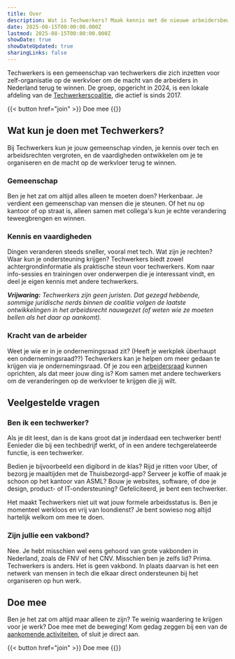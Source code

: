 ```yaml
---
title: Over
description: Wat is Techwerkers? Maak kennis met de nieuwe arbeidersbeweging in Nederland.
date: 2025-08-15T00:00:00.000Z
lastmod: 2025-08-15T00:00:00.000Z
showDate: true
showDateUpdated: true
sharingLinks: false
---
```


Techwerkers is een gemeenschap van techwerkers die zich inzetten voor zelf-organisatie op de werkvloer om de macht van de arbeiders in Nederland terug te winnen. De groep, opgericht in 2024, is een lokale afdeling van de [Techwerkerscoalitie](https://techworkerscoalition.org/), die actief is sinds 2017.

<span class="flex justify-center uppercase font-mono">
{{< button href="join" >}}
Doe mee
{{</button >}}
</span>

## Wat kun je doen met Techwerkers?

Bij Techwerkers kun je jouw gemeenschap vinden, je kennis over tech en arbeidsrechten vergroten, en de vaardigheden ontwikkelen om je te organiseren en de macht op de werkvloer terug te winnen.

### Gemeenschap

Ben je het zat om altijd alles alleen te moeten doen? Herkenbaar. Je verdient een gemeenschap van mensen die je steunen. Of het nu op kantoor of op straat is, alleen samen met collega's kun je echte verandering teweegbrengen en winnen.

### Kennis en vaardigheden

Dingen veranderen steeds sneller, vooral met tech. Wat zijn je rechten? Waar kun je ondersteuning krijgen? Techwerkers biedt zowel achtergrondinformatie als praktische steun voor techwerkers. Kom naar info-sessies en trainingen over onderwerpen die je interessant vindt, en deel je eigen kennis met andere techwerkers.

_**Vrijwaring:** Techwerkers zijn geen juristen. Dat gezegd hebbende, sommige juridische nerds binnen de coalitie volgen de laatste ontwikkelingen in het arbeidsrecht nauwgezet (of weten wie ze moeten bellen als het daar op aankomt)._

### Kracht van de arbeider

Weet je wie er in je ondernemingsraad zit? (Heeft je werkplek überhaupt een ondernemingsraad??) Techwerkers kan je helpen om meer gedaan te krijgen via je ondernemingsraad. Of je zou een [arbeidersraad](https://en-m-wikipedia-org.translate.goog/wiki/Workers'_council?_x_tr_sl=en&_x_tr_tl=nl) kunnen oprichten, als dat meer jouw ding is? Kom samen met andere techwerkers om de veranderingen op de werkvloer te krijgen die jij wilt.

## Veelgestelde vragen

### Ben ik een techwerker?

Als je dit leest, dan is de kans groot dat je inderdaad een techwerker bent! Eenieder die bij een techbedrijf werkt, of in een andere techgerelateerde functie, is een techwerker.

Bedien je bijvoorbeeld een digibord in de klas? Rijd je ritten voor Uber, of bezorg je maaltijden met de Thuisbezorgd-app? Serveer je koffie of maak je schoon op het kantoor van ASML? Bouw je websites, software, of doe je design, product- of IT-ondersteuning? Gefeliciteerd, je bent een techwerker.

Het maakt Techwerkers niet uit wat jouw formele arbeidsstatus is. Ben je momenteel werkloos en vrij van loondienst? Je bent sowieso nog altijd hartelijk welkom om mee te doen.

### Zijn jullie een vakbond?

Nee. Je hebt misschien wel eens gehoord van grote vakbonden in Nederland, zoals de FNV of het CNV. Misschien ben je zelfs lid? Prima. Techwerkers is anders. Het is geen vakbond. In plaats daarvan is het een netwerk van mensen in tech die elkaar direct ondersteunen bij het organiseren op hun werk.

## Doe mee

Ben je het zat om altijd maar alleen te zijn? Te weinig waardering te krijgen voor je werk? Doe mee met de beweging! Kom gedag zeggen bij een van de [aankomende activiteiten](/nl/events), of sluit je direct aan.

<span class="flex justify-center uppercase font-mono">
{{< button href="join" >}}
Doe mee
{{</ button >}}
</span>
